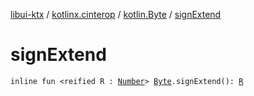 [libui-ktx](../../index.md) / [kotlinx.cinterop](../index.md) / [kotlin.Byte](index.md) / [signExtend](./sign-extend.md)

# signExtend

`inline fun <reified R : `[`Number`](https://kotlinlang.org/api/latest/jvm/stdlib/kotlin/-number/index.html)`> `[`Byte`](https://kotlinlang.org/api/latest/jvm/stdlib/kotlin/-byte/index.html)`.signExtend(): `[`R`](sign-extend.md#R)
